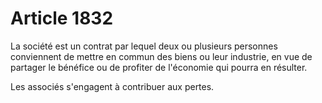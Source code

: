 # Article 1832

La société est un contrat par lequel deux ou plusieurs personnes conviennent de mettre en commun des biens ou leur industrie, en vue de partager le bénéfice ou de profiter de l'économie qui pourra en résulter.

Les associés s'engagent à contribuer aux pertes.
